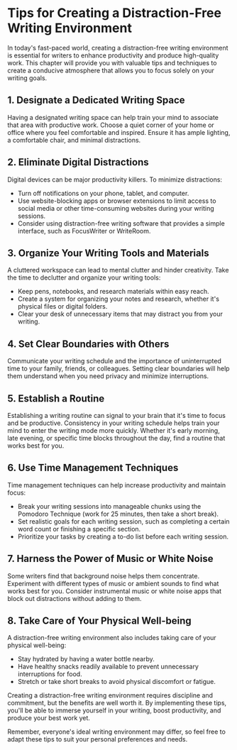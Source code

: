 Tips for Creating a Distraction-Free Writing Environment
===================================================================

In today's fast-paced world, creating a distraction-free writing environment is essential for writers to enhance productivity and produce high-quality work. This chapter will provide you with valuable tips and techniques to create a conducive atmosphere that allows you to focus solely on your writing goals.

1\. Designate a Dedicated Writing Space
--------------------------------------

Having a designated writing space can help train your mind to associate that area with productive work. Choose a quiet corner of your home or office where you feel comfortable and inspired. Ensure it has ample lighting, a comfortable chair, and minimal distractions.

2\. Eliminate Digital Distractions
---------------------------------

Digital devices can be major productivity killers. To minimize distractions:

* Turn off notifications on your phone, tablet, and computer.
* Use website-blocking apps or browser extensions to limit access to social media or other time-consuming websites during your writing sessions.
* Consider using distraction-free writing software that provides a simple interface, such as FocusWriter or WriteRoom.

3\. Organize Your Writing Tools and Materials
--------------------------------------------

A cluttered workspace can lead to mental clutter and hinder creativity. Take the time to declutter and organize your writing tools:

* Keep pens, notebooks, and research materials within easy reach.
* Create a system for organizing your notes and research, whether it's physical files or digital folders.
* Clear your desk of unnecessary items that may distract you from your writing.

4\. Set Clear Boundaries with Others
-----------------------------------

Communicate your writing schedule and the importance of uninterrupted time to your family, friends, or colleagues. Setting clear boundaries will help them understand when you need privacy and minimize interruptions.

5\. Establish a Routine
----------------------

Establishing a writing routine can signal to your brain that it's time to focus and be productive. Consistency in your writing schedule helps train your mind to enter the writing mode more quickly. Whether it's early morning, late evening, or specific time blocks throughout the day, find a routine that works best for you.

6\. Use Time Management Techniques
---------------------------------

Time management techniques can help increase productivity and maintain focus:

* Break your writing sessions into manageable chunks using the Pomodoro Technique (work for 25 minutes, then take a short break).
* Set realistic goals for each writing session, such as completing a certain word count or finishing a specific section.
* Prioritize your tasks by creating a to-do list before each writing session.

7\. Harness the Power of Music or White Noise
--------------------------------------------

Some writers find that background noise helps them concentrate. Experiment with different types of music or ambient sounds to find what works best for you. Consider instrumental music or white noise apps that block out distractions without adding to them.

8\. Take Care of Your Physical Well-being
----------------------------------------

A distraction-free writing environment also includes taking care of your physical well-being:

* Stay hydrated by having a water bottle nearby.
* Have healthy snacks readily available to prevent unnecessary interruptions for food.
* Stretch or take short breaks to avoid physical discomfort or fatigue.

Creating a distraction-free writing environment requires discipline and commitment, but the benefits are well worth it. By implementing these tips, you'll be able to immerse yourself in your writing, boost productivity, and produce your best work yet.

Remember, everyone's ideal writing environment may differ, so feel free to adapt these tips to suit your personal preferences and needs.
